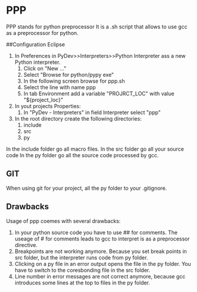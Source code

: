 # PPP
PPP stands for python preprocessor
It is a .sh script that allows to use gcc as a preprocessor for python.

##Configuration Eclipse
1. In Preferences in PyDev>>Interpreters>>Python Interpreter ass a new Python interpreter.
    1. Click on "New ..."
    2. Select "Browse for python/pypy exe"
    3. In the following screen browse for ppp.sh
    4. Select the line with name ppp
    5. In tab Environment add a variable "PROJRCT_LOC" with value "${project_loc}"
2. In yout projects Properties:
    1. In "PyDev - Interpreters" in field Interpreter select "ppp"
3. In the root directory create the following directories:
    1. include
    2.  src
    3. py

In the include folder go all macro files.
In the src folder go all your source code
In the py folder go all the source code processed by gcc.

## GIT
When using git for your project, all the py folder to your .gitignore.

## Drawbacks
Usage of ppp coemes with several drawbacks:
1. In your python source code you have to use ## for comments.
   The useage of # for comments leads to gcc to interpret is as a preprocessor directive.
2. Breakpoints are not working anymore. Because you set break points in src folder, but the
   interpreter runs code from py folder.
3. Clicking on a py file in an error output opens the file in the py folder.
   You have to switch to the coresbonding file in the src folder.
4. Line number in error messages are not correct anymore, because gcc introduces some 
   lines at the top to files in the py folder.